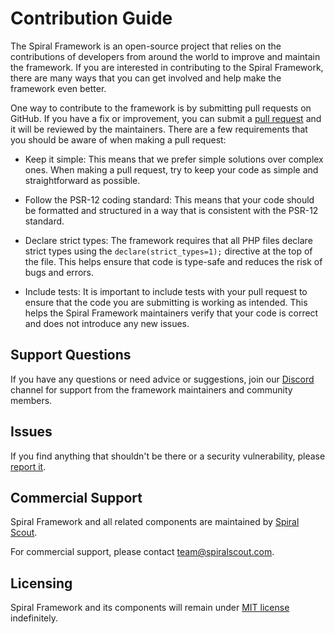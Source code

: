 # Contribution Guide

The Spiral Framework is an open-source project that relies on the contributions of developers from around the world to improve and maintain the framework.
If you are interested in contributing to the Spiral Framework, there are many ways that you can get involved and help make the framework even better.

One way to contribute to the framework is by submitting pull requests on GitHub.
If you have a fix or improvement, you can submit a [pull request](https://github.com/spiral/framework/pulls) and it will be reviewed by the maintainers.
There are a few requirements that you should be aware of when making a pull request:

- Keep it simple: This means that we prefer simple solutions over complex ones. When making a pull request, try to keep your code as simple and straightforward as possible.

- Follow the PSR-12 coding standard: This means that your code should be formatted and structured in a way that is consistent with the PSR-12 standard.

- Declare strict types: The framework requires that all PHP files declare strict types using the `declare(strict_types=1);` directive at the top of the file. This helps ensure that code is type-safe and reduces the risk of bugs and errors.

- Include tests: It is important to include tests with your pull request to ensure that the code you are submitting is working as intended. This helps the Spiral Framework maintainers verify that your code is correct and does not introduce any new issues.

## Support Questions

If you have any questions or need advice or suggestions, join our [Discord](https://discord.gg/TFeEmCs) channel for support from the framework maintainers and community members.

## Issues

If you find anything that shouldn't be there or a security vulnerability, please [report it](https://github.com/spiral/framework/issues).

## Commercial Support

Spiral Framework and all related components are maintained by [Spiral Scout](https://spiralscout.com/).

For commercial support, please contact [team@spiralscout.com](mailto:team@spiralscout.com).

## Licensing

Spiral Framework and its components will remain under [MIT license](/license.md) indefinitely.